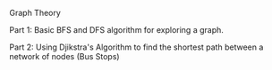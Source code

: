 Graph Theory

Part 1: Basic BFS and DFS algorithm for exploring a graph.

Part 2: Using Djikstra's Algorithm to find the shortest path between a network of nodes (Bus Stops)

